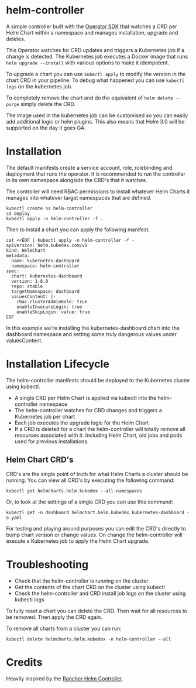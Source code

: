 # helm-controller

A simple controller built with the [Operator SDK](https://github.com/operator-framework/operator-sdk) that watches a CRD per Helm Chart within a namespace and manages installation, upgrade and deletes.

This Operator watches for CRD updates and triggers a Kubernetes job if a change is detected. The Kubernetes job executes a Docker image that runs `helm upgrade --install` with various options to make it idempotent.

To upgrade a chart you can use `kubectl apply` to modify the version in the chart CRD in your pipeline. To debug what happened you can use `kubectl logs` on the kubernetes job.

To completely remove the chart and do the equivalent of `helm delete --purge` simply delete the CRD.

The image used in the kubernetes job can be customised so you can easily add additional logic or helm plugins. This also means that Helm 3.0 will be supported on the day it goes GA.

# Installation

The default manifests create a service account, role, rolebinding and deployment that runs the operator. It is recommended to run the controller in its own namespace alongside the CRD's that it watches.

The controller will need RBAC permissions to install whatever Helm Charts it manages into whatever target namespaces that are defined.

```
kubectl create ns helm-controller
cd deploy
kubectl apply -n helm-controller -f .
```

Then to install a chart you can apply the following manifest.

```
cat <<EOF | kubectl apply -n helm-controller -f -
apiVersion: helm.kubedex.com/v1
kind: HelmChart
metadata:
  name: kubernetes-dashboard
  namespace: helm-controller
spec:
  chart: kubernetes-dashboard
  version: 1.8.0
  repo: stable
  targetNamespace: dashboard
  valuesContent: |-
    rbac.clusterAdminRole: true
    enableInsecureLogin: true
    enableSkipLogin: value: true
EOF
```

In this example we're installing the kubernetes-dashboard chart into the dashboard namespace and setting some truly dangerous values under valuesContent.


# Installation Lifecycle

The helm-controller manifests should be deployed to the Kubernetes cluster using kubectl.

* A single CRD per Helm Chart is applied via kubectl into the helm-controller namespace
* The helm-controller watches for CRD changes and triggers a Kubernetes job per chart
* Each job executes the upgrade logic for the Helm Chart
* If a CRD is deleted for a chart the helm-controller will totally remove all resources associated with it. Including Helm Chart, old jobs and pods used for previous installations.

## Helm Chart CRD's

CRD's are the single point of truth for what Helm Charts a cluster should be running. You can view all CRD's by executing the following command:

```
kubectl get helmcharts.helm.kubedex --all-namespaces
```

Or, to look at the settings of a single CRD you can use this command:

```
kubectl get -n dashboard helmchart.helm.kubedex kubernetes-dashboard -o yaml
```

For testing and playing around purposes you can edit the CRD's directly to bump chart version or change values. On change the helm-controller will execute a Kubernetes job to apply the Helm Chart upgrade.

# Troubleshooting

* Check that the helm-controller is running on the cluster
* Get the contents of the chart CRD on the cluster using kubectl
* Check the helm-controller and CRD install job logs on the cluster using kubectl logs

To fully reset a chart you can delete the CRD. Then wait for all resources to be removed. Then apply the CRD again.

To remove all charts from a cluster you can run:

```
kubectl delete helmcharts.helm.kubedex -n helm-controller --all
```

# Credits

Heavily inspired by the [Rancher Helm Controller](https://github.com/rancher/helm-controller).
